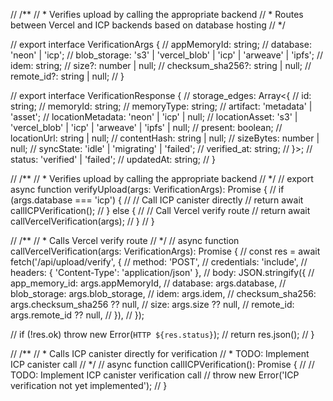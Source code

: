 // /**
//  * Verifies upload by calling the appropriate backend
//  * Routes between Vercel and ICP backends based on database hosting
//  */

// export interface VerificationArgs {
//   appMemoryId: string;
//   database: 'neon' | 'icp';
//   blob_storage: 's3' | 'vercel_blob' | 'icp' | 'arweave' | 'ipfs';
//   idem: string;
//   size?: number | null;
//   checksum_sha256?: string | null;
//   remote_id?: string | null;
// }

// export interface VerificationResponse {
//   storage_edges: Array<{
//     id: string;
//     memoryId: string;
//     memoryType: string;
//     artifact: 'metadata' | 'asset';
//     locationMetadata: 'neon' | 'icp' | null;
//     locationAsset: 's3' | 'vercel_blob' | 'icp' | 'arweave' | 'ipfs' | null;
//     present: boolean;
//     locationUrl: string | null;
//     contentHash: string | null;
//     sizeBytes: number | null;
//     syncState: 'idle' | 'migrating' | 'failed';
//     verified_at: string;
//   }>;
//   status: 'verified' | 'failed';
//   updatedAt: string;
// }

// /**
//  * Verifies upload by calling the appropriate backend
//  */
// export async function verifyUpload(args: VerificationArgs): Promise<VerificationResponse> {
//   if (args.database === 'icp') {
//     // Call ICP canister directly
//     return await callICPVerification();
//   } else {
//     // Call Vercel verify route
//     return await callVercelVerification(args);
//   }
// }

// /**
//  * Calls Vercel verify route
//  */
// async function callVercelVerification(args: VerificationArgs): Promise<VerificationResponse> {
//   const res = await fetch('/api/upload/verify', {
//     method: 'POST',
//     credentials: 'include',
//     headers: { 'Content-Type': 'application/json' },
//     body: JSON.stringify({
//       app_memory_id: args.appMemoryId,
//       database: args.database,
//       blob_storage: args.blob_storage,
//       idem: args.idem,
//       checksum_sha256: args.checksum_sha256 ?? null,
//       size: args.size ?? null,
//       remote_id: args.remote_id ?? null,
//     }),
//   });

//   if (!res.ok) throw new Error(`HTTP ${res.status}`);
//   return res.json();
// }

// /**
//  * Calls ICP canister directly for verification
//  * TODO: Implement ICP canister call
//  */
// async function callICPVerification(): Promise<VerificationResponse> {
//   // TODO: Implement ICP canister verification call
//   throw new Error('ICP verification not yet implemented');
// }

